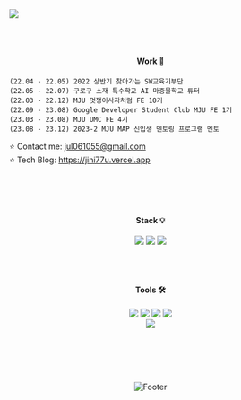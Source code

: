 <img src="https://capsule-render.vercel.app/api?type=waving&color=9C9EFE&&fontColor=FFFFFF&height=100&section=header&text=%20&desc=%20&fontSize=45&0&animation=twinkling&stroke=B1E1FF&strokeWidth=2.2&descAlign=85&descAlignY=55" />


  
  <br/><br/>
  <div align="center">    

  ####  Work     📌
  </div>   
     
    
    (22.04 - 22.05) 2022 상반기 찾아가는 SW교육기부단
    (22.05 - 22.07) 구로구 소재 특수학교 AI 마중물학교 튜터 
    (22.03 - 22.12) MJU 멋쟁이사자처럼 FE 10기
    (22.09 - 23.08) Google Developer Student Club MJU FE 1기
    (23.03 - 23.08) MJU UMC FE 4기
    (23.08 - 23.12) 2023-2 MJU MAP 신입생 멘토링 프로그램 멘토
    
⭐ Contact me:      jul061055@gmail.com     
⭐ Tech Blog:      https://jini77u.vercel.app

<br/><br/><br/>   

<div align="center">   

  
  
   ####  Stack  💡
<img src="https://img.shields.io/badge/Python-3776AB?style=for-the-badge&logo=Python&logoColor=FFFFFF">
<!-- <img src="https://img.shields.io/badge/HTML5-E34F26?style=for-the-badge&logo=HTML5&logoColor=FFFFFF">-->
<!-- <img src="https://img.shields.io/badge/CSS3-1572B6?style=for-the-badge&logo=CSS3&logoColor=FFFFFF"> -->
<img src="https://img.shields.io/badge/JavaScript-F7DF1E?style=for-the-badge&logo=JavaScript&logoColor=FFFFFF">
<img src="https://img.shields.io/badge/React-61DAFB?style=for-the-badge&logo=React&logoColor=FFFFFF">  

  <br/>   
<!-- <img src="https://img.shields.io/badge/Java-007396?style=for-the-badge&logo=OpenJDK&logoColor=white"/> -->
<!-- <img src="https://img.shields.io/badge/Kotlin-7F52FF?style=for-the-badge&logo=Kotlin&logoColor=FFFFFF"> -->
<!-- <img src="https://img.shields.io/badge/Oracle-F80000?style=for-the-badge&logo=oracle&logoColor=FFFFFF"> -->
<!-- <img src="https://img.shields.io/badge/mysql-4479A1?style=for-the-badge&logo=mysql&logoColor=FFFFFF"> -->

  <br/><br/>


  ####  Tools   🛠
<img src="https://img.shields.io/badge/GitHub-181717?style=for-the-badge&logo=GitHub&logoColor=FFFFFF">
<img src="https://img.shields.io/badge/Notion-000000?style=for-the-badge&logo=Notion&logoColor=FFFFFF">
<img src="https://img.shields.io/badge/Slack-4A154B?style=for-the-badge&logo=Slack&logoColor=FFFFFF">
<!-- <img src="https://img.shields.io/badge/Figma-F24E1E?style=for-the-badge&logo=Figma&logoColor=FFFFFF">   -->
<img src="https://img.shields.io/badge/Discord-5865F2?style=for-the-badge&logo=discord&logoColor=FFFFFF">  

  <br/>   
<img src="https://img.shields.io/badge/Visual Studio Code-007ACC?style=for-the-badge&logo=Visual Studio Code&logoColor=FFFFFF">
<!-- <img src="https://img.shields.io/badge/Android Studio-3DDC84?style=for-the-badge&logo=Android Studio&logoColor=FFFFFF">-->
<!-- <img src="https://img.shields.io/badge/Eclipse IDE-2C2255?style=for-the-badge&logo=Eclipse IDE&logoColor=FFFFFF"> -->
    
  <br/><br/><br/><br/>

   ![Footer](https://capsule-render.vercel.app/api?type=waving&color=auto&height=100&section=footer)
   
</div>

